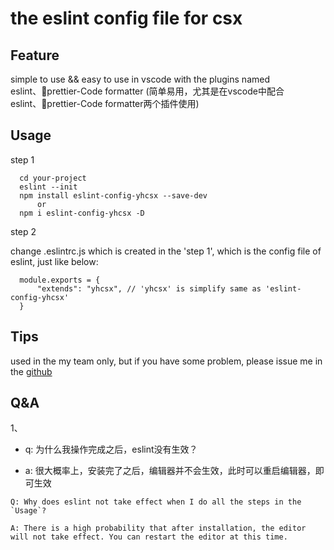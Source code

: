 # the eslint config file for csx
## Feature
  simple to use && easy to use in vscode with the plugins named eslint、prettier-Code formatter (简单易用，尤其是在vscode中配合eslint、prettier-Code formatter两个插件使用)
## Usage
  step 1
  ```
    cd your-project 
    eslint --init
    npm install eslint-config-yhcsx --save-dev 
        or 
    npm i eslint-config-yhcsx -D
  ```
  step 2

  change .eslintrc.js which is created in the 'step 1', which is the config file of eslint, just like below:
  ```
    module.exports = {
        "extends": "yhcsx", // 'yhcsx' is simplify same as 'eslint-config-yhcsx'
    }
  ```

## Tips
  used in the my team only, but if you have some problem, please issue me in the [github](https://github.com/webhaoying/npmCsxEslintConfig)
## Q&A
  1、

  - q: 为什么我操作完成之后，eslint没有生效？

  - a: 很大概率上，安装完了之后，编辑器并不会生效，此时可以重启编辑器，即可生效
  ```
Q: Why does eslint not take effect when I do all the steps in the `Usage`?

  A: There is a high probability that after installation, the editor will not take effect. You can restart the editor at this time.
  ```

